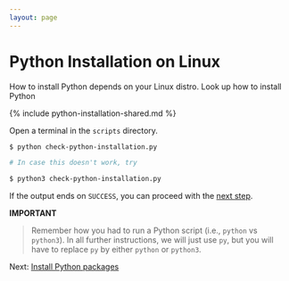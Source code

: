 ```yaml
---
layout: page
---
```


# Python Installation on Linux

How to install Python depends on your Linux distro.
Look up how to install Python

{% include python-installation-shared.md %}

Open a terminal in the `scripts` directory.

```bash
$ python check-python-installation.py

# In case this doesn't work, try

$ python3 check-python-installation.py
```

If the output ends on `SUCCESS`, you can proceed with the [next step](python-packages.md).

**IMPORTANT**

> Remember how you had to run a Python script (i.e., `python` vs `python3`).
> In all further instructions, we will just use `py`, but you will have to replace `py` by either `python` or `python3`.

Next: [Install Python packages](packages.md)
